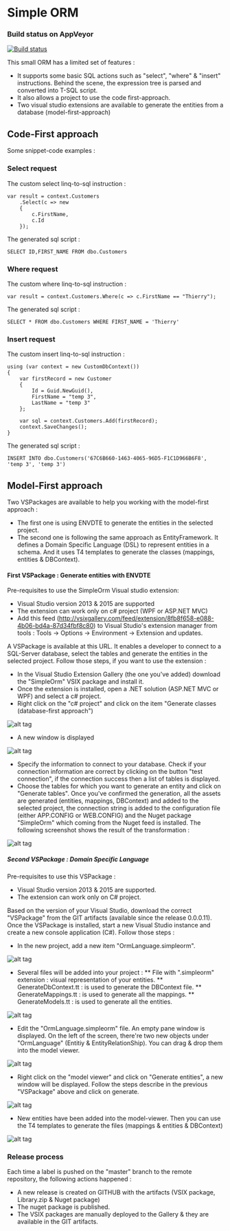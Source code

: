 # Simple ORM

### Build status on AppVeyor
[![Build status](https://ci.appveyor.com/api/projects/status/usrcqqyotittcu9t?svg=true)](https://ci.appveyor.com/project/thabart/simpleorm)

This small ORM has a limited set of features :

* It supports some basic SQL actions such as "select", "where" & "insert" instructions. Behind the scene, the expression tree is parsed and converted into T-SQL script.
* It also allows a project to use the code first-approach.
* Two visual studio extensions are available to generate the entities from a database (model-first-approach)

## Code-First approach

Some snippet-code examples :

### Select request

The custom select linq-to-sql instruction :

```
var result = context.Customers
	.Select(c => new
	{
	    c.FirstName,
	    c.Id
	});
```

The generated sql script :
```
SELECT ID,FIRST_NAME FROM dbo.Customers
```

### Where request

The custom where linq-to-sql instruction :

```
var result = context.Customers.Where(c => c.FirstName == "Thierry");
```

The generated sql script :

```
SELECT * FROM dbo.Customers WHERE FIRST_NAME = 'Thierry'
```

### Insert request

The custom insert linq-to-sql instruction :

```
using (var context = new CustomDbContext())
{
    var firstRecord = new Customer
    {
        Id = Guid.NewGuid(),
        FirstName = "temp 3",
        LastName = "temp 3"
    };

    var sql = context.Customers.Add(firstRecord);
    context.SaveChanges();
}
```

The generated sql script :

```
INSERT INTO dbo.Customers('67C6B660-1463-4065-96D5-F1C1D966B6F8', 'temp 3', 'temp 3')
```

## Model-First approach

Two VSPackages are available to help you working with the model-first approach :
* The first one is using ENVDTE to generate the entities in the selected project.
* The second one is following the same approach as EntityFramework. It defines a Domain Specific Language (DSL) to represent entities in a schema. And it uses T4 templates to generate the classes (mappings, entities & DBContext).

#### First VSPackage : Generate entities with ENVDTE

Pre-requisites to use the SimpleOrm Visual studio extension:
* Visual Studio version 2013 & 2015 are supported
* The extension can work only on c# project (WPF or ASP.NET MVC)
* Add this feed (http://vsixgallery.com/feed/extension/8fb8f658-e088-4b06-bd4a-87d34fbf8c80) to Visual Studio's extension manager from tools : Tools -> Options -> Environment -> Extension and updates.

A VSPackage is available at this URL. It enables a developer to connect to a SQL-Server database, select the tables and generate the entities in the selected project.
Follow those steps, if you want to use the extension :
* In the Visual Studio Extension Gallery (the one you've added) download the "SimpleOrm" VSIX package and install it.
* Once the extension is installed, open a .NET solution (ASP.NET MVC or WPF) and select a c# project.
* Right click on the "c# project" and click on the item "Generate classes (database-first approach")

![alt tag](https://raw.githubusercontent.com/thabart/SimpleOrm/master/Images/SelectedProjectOption.png)

* A new window is displayed

![alt tag](https://raw.githubusercontent.com/thabart/SimpleOrm/master/Images/SelectTablesWindow.png)

* Specify the information to connect to your database. Check if your connection information are correct by clicking on the button "test connection", if the connection success then a list of tables is displayed. 
* Choose the tables for which you want to generate an entity and click on "Generate tables". Once you've confirmed the generation, all the assets are generated (entities, mappings, DBContext) and added to the selected project, the connection string is added to the configuration file (either APP.CONFIG or WEB.CONFIG) and the Nuget package "SimpleOrm" which coming from the Nuget feed is installed. The following screenshot shows the result of the transformation :

![alt tag](https://raw.githubusercontent.com/thabart/SimpleOrm/master/Images/ProjectStructure.png)

##### Second VSPackage : Domain Specific Language

Pre-requisites to use this VSPackage :
* Visual Studio version 2013 & 2015 are supported.
* The extension can work only on C# project.

Based on the version of your Visual Studio, download the correct "VSPackage" from the GIT artifacts (available since the release 0.0.0.11).
Once the VSPackage is installed, start a new Visual Studio instance and create a new console application (C#).
Follow those steps :
* In the new project, add a new item "OrmLanguage.simpleorm".

![alt tag](https://raw.githubusercontent.com/thabart/SimpleOrm/master/Images/AddSimpleOrmItem.png)

* Several files will be added into your project :
** File with ".simpleorm" extension : visual representation of your entities.
** GenerateDbContext.tt : is used to generate the DBContext file.
** GenerateMappings.tt : is used to generate all the mappings.
** GenerateModels.tt : is used to generate all the entities.

![alt tag](https://raw.githubusercontent.com/thabart/SimpleOrm/master/Images/StructureOfSimpleOrm.png)

* Edit the "OrmLanguage.simpleorm" file. An empty pane window is displayed. On the left of the screen, there're two new objects under "OrmLanguage" (Entitiy & EntityRelationShip). You can drag & drop them into the model viewer.

![alt tag](https://raw.githubusercontent.com/thabart/SimpleOrm/master/Images/SimpleOrmViewer.png)

* Right click on the "model viewer" and click on "Generate entities", a new window will be displayed. Follow the steps describe in the previous "VSPackage" above and click on generate.

![alt tag](https://raw.githubusercontent.com/thabart/SimpleOrm/master/Images/GenerateTables.png)

* New entities have been added into the model-viewer. Then you can use the T4 templates to generate the files (mappings & entities & DBContext)

![alt tag](https://raw.githubusercontent.com/thabart/SimpleOrm/master/Images/GeneratedEntities.png)

### Release process

Each time a label is pushed on the "master" branch to the remote repository, the following actions happened :
* A new release is created on GITHUB with the artifacts (VSIX package, Library.zip & Nuget package)
* The nuget package is published.
* The VSIX packages are manually deployed to the Gallery & they are available in the GIT artifacts.
